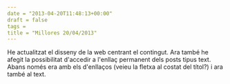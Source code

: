 ```yaml
---
date = "2013-04-20T11:48:13+00:00"
draft = false
tags = 
title = "Millores 20/04/2013"
---
```

He actualitzat el disseny de la web centrant el contingut. Ara també he afegit la possibilitat d'accedir a l'enllaç permanent dels posts tipus text. Abans només era amb els d'enllaços (veieu la fletxa al costat del títol?) i ara també al text. 